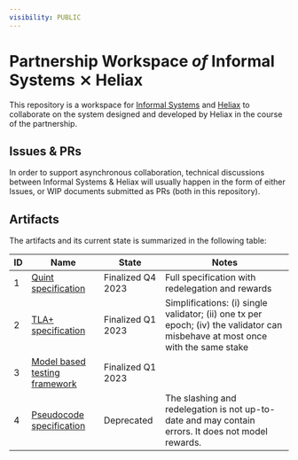 ```yaml
---
visibility: PUBLIC
---
```


# Partnership Workspace _of_ Informal Systems ⨯ Heliax

This repository is a workspace for [Informal Systems](https://informal.systems/)
and [Heliax](https://heliax.dev/) to collaborate on the system designed and developed
by Heliax in the course of the partnership.

## Issues & PRs

In order to support asynchronous collaboration, technical discussions between
Informal Systems & Heliax will usually happen in the form of either Issues,
or WIP documents submitted as PRs (both in this repository).

## Artifacts

The artifacts and its current state is summarized in the following table:

| ID | Name  | State     | Notes    |
| ------------------------------------------------------------- | -------------------------- | --------------- | ------------- |
| 1 | [Quint specification](PoS-quint/README.md) | Finalized Q4 2023  | Full specification with redelegation and rewards|
| 2 | [TLA+ specification](PoS-tla/README.md) | Finalized Q1 2023 | Simplifications: (i) single validator; (ii) one tx per epoch; (iv) the validator can misbehave at most once with the same stake |
| 3 | [Model based testing framework](PoS-mbt/README.md) | Finalized Q1 2023 | |
| 4 | [Pseudocode specification](Deprecated/PoS-pseudocode/PoS-model-redelegation.md) | Deprecated | The slashing and redelegation is not up-to-date and may contain errors. It does not model rewards. |